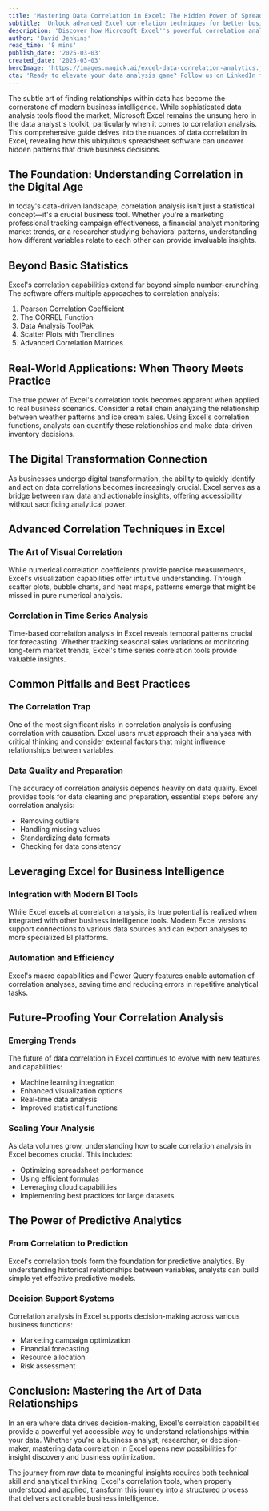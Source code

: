 ```yaml
---
title: 'Mastering Data Correlation in Excel: The Hidden Power of Spreadsheet Analytics'
subtitle: 'Unlock advanced Excel correlation techniques for better business insights'
description: 'Discover how Microsoft Excel''s powerful correlation analysis capabilities can transform your data analysis approach. From basic statistical tools to advanced predictive analytics, learn how to leverage Excel''s features for better business intelligence and decision-making.'
author: 'David Jenkins'
read_time: '8 mins'
publish_date: '2025-03-03'
created_date: '2025-03-03'
heroImage: 'https://images.magick.ai/excel-data-correlation-analytics.jpg'
cta: 'Ready to elevate your data analysis game? Follow us on LinkedIn for more expert insights on business intelligence and analytics tools that drive success.'
---
```


The subtle art of finding relationships within data has become the cornerstone of modern business intelligence. While sophisticated data analysis tools flood the market, Microsoft Excel remains the unsung hero in the data analyst's toolkit, particularly when it comes to correlation analysis. This comprehensive guide delves into the nuances of data correlation in Excel, revealing how this ubiquitous spreadsheet software can uncover hidden patterns that drive business decisions.

## The Foundation: Understanding Correlation in the Digital Age

In today's data-driven landscape, correlation analysis isn't just a statistical concept—it's a crucial business tool. Whether you're a marketing professional tracking campaign effectiveness, a financial analyst monitoring market trends, or a researcher studying behavioral patterns, understanding how different variables relate to each other can provide invaluable insights.

## Beyond Basic Statistics

Excel's correlation capabilities extend far beyond simple number-crunching. The software offers multiple approaches to correlation analysis:

1. Pearson Correlation Coefficient
2. The CORREL Function
3. Data Analysis ToolPak
4. Scatter Plots with Trendlines
5. Advanced Correlation Matrices

## Real-World Applications: When Theory Meets Practice

The true power of Excel's correlation tools becomes apparent when applied to real business scenarios. Consider a retail chain analyzing the relationship between weather patterns and ice cream sales. Using Excel's correlation functions, analysts can quantify these relationships and make data-driven inventory decisions.

## The Digital Transformation Connection

As businesses undergo digital transformation, the ability to quickly identify and act on data correlations becomes increasingly crucial. Excel serves as a bridge between raw data and actionable insights, offering accessibility without sacrificing analytical power.

## Advanced Correlation Techniques in Excel

### The Art of Visual Correlation

While numerical correlation coefficients provide precise measurements, Excel's visualization capabilities offer intuitive understanding. Through scatter plots, bubble charts, and heat maps, patterns emerge that might be missed in pure numerical analysis.

### Correlation in Time Series Analysis

Time-based correlation analysis in Excel reveals temporal patterns crucial for forecasting. Whether tracking seasonal sales variations or monitoring long-term market trends, Excel's time series correlation tools provide valuable insights.

## Common Pitfalls and Best Practices

### The Correlation Trap

One of the most significant risks in correlation analysis is confusing correlation with causation. Excel users must approach their analyses with critical thinking and consider external factors that might influence relationships between variables.

### Data Quality and Preparation

The accuracy of correlation analysis depends heavily on data quality. Excel provides tools for data cleaning and preparation, essential steps before any correlation analysis:

- Removing outliers
- Handling missing values
- Standardizing data formats
- Checking for data consistency

## Leveraging Excel for Business Intelligence

### Integration with Modern BI Tools

While Excel excels at correlation analysis, its true potential is realized when integrated with other business intelligence tools. Modern Excel versions support connections to various data sources and can export analyses to more specialized BI platforms.

### Automation and Efficiency

Excel's macro capabilities and Power Query features enable automation of correlation analyses, saving time and reducing errors in repetitive analytical tasks.

## Future-Proofing Your Correlation Analysis

### Emerging Trends

The future of data correlation in Excel continues to evolve with new features and capabilities:

- Machine learning integration
- Enhanced visualization options
- Real-time data analysis
- Improved statistical functions

### Scaling Your Analysis

As data volumes grow, understanding how to scale correlation analysis in Excel becomes crucial. This includes:

- Optimizing spreadsheet performance
- Using efficient formulas
- Leveraging cloud capabilities
- Implementing best practices for large datasets

## The Power of Predictive Analytics

### From Correlation to Prediction

Excel's correlation tools form the foundation for predictive analytics. By understanding historical relationships between variables, analysts can build simple yet effective predictive models.

### Decision Support Systems

Correlation analysis in Excel supports decision-making across various business functions:

- Marketing campaign optimization
- Financial forecasting
- Resource allocation
- Risk assessment

## Conclusion: Mastering the Art of Data Relationships

In an era where data drives decision-making, Excel's correlation capabilities provide a powerful yet accessible way to understand relationships within your data. Whether you're a business analyst, researcher, or decision-maker, mastering data correlation in Excel opens new possibilities for insight discovery and business optimization.

The journey from raw data to meaningful insights requires both technical skill and analytical thinking. Excel's correlation tools, when properly understood and applied, transform this journey into a structured process that delivers actionable business intelligence.